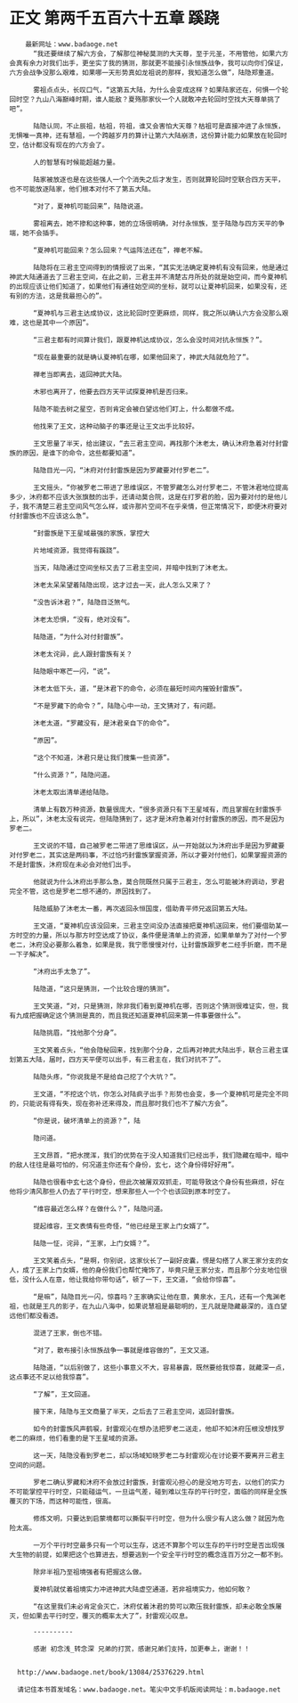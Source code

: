 # 正文 第两千五百六十五章 蹊跷
        最新网址：www.badaoge.net
          “我还要继续了解六方会，了解那位神秘莫测的大天尊，至于元圣，不用管他，如果六方会真有余力对我们出手，更坐实了我的猜测，那就更不能接引永恒族战争，我可以向你们保证，六方会战争没那么艰难，如果哪一天形势真如龙祖说的那样，我知道怎么做”，陆隐郑重道。
      
          雾祖点点头，长叹口气，“这第五大陆，为什么会变成这样？如果陆家还在，何惧一个轮回时空？九山八海巅峰时期，谁人能敌？夏殇那家伙一个人就敢冲去轮回时空找大天尊单挑了吧”。
      
          陆隐认同，不止辰祖，枯祖，符祖，谁又会害怕大天尊？枯祖可是直接冲进了永恒族，无惧唯一真神，还有慧祖，一个跨越岁月的算计让第六大陆崩溃，这份算计能力如果放在轮回时空，估计都没有现在的六方会了。
      
          人的智慧有时候能超越力量。
      
          陆家被放逐也是在这些强人一个个消失之后才发生，否则就算轮回时空联合四方天平，也不可能放逐陆家，他们根本对付不了第五大陆。
      
          “对了，夏神机可能回来”，陆隐说道。
      
          雾祖离去，她不掺和这种事，她的立场很明确，对付永恒族，至于陆隐与四方天平的争端，她不会插手。
      
          “夏神机可能回来？怎么回来？气运阵法还在”，禅老不解。
      
          陆隐将在三君主空间得到的情报说了出来，“其实无法确定夏神机有没有回来，他是通过神武大陆通道去了三君主空间，在此之前，三君主并不清楚古月所处的就是始空间，而今夏神机的出现应该让他们知道了，如果他们有通往始空间的坐标，就可以让夏神机回来，如果没有，还有别的方法，这是我最担心的”。
      
          “夏神机与三君主达成协议，这比轮回时空更麻烦，同样，我之所以确认六方会没那么艰难，这也是其中一个原因”。
      
          “三君主都有时间算计我们，跟夏神机达成协议，怎么会没时间对抗永恒族？”。
      
          “现在最重要的就是确认夏神机在哪，如果他回来了，神武大陆就危险了”。
      
          禅老当即离去，返回神武大陆。
      
          木邪也离开了，他要去四方天平试探夏神机是否归来。
      
          陆隐不能去树之星空，否则肯定会被白望远他们盯上，什么都做不成。
      
          他找来了王文，这种动脑子的事还是让王文出手比较好。
      
          王文思量了半天，给出建议，“去三君主空间，再找那个沐老太，确认沐府急着对付封雷族的原因，是谁下的命令，这些都要知道”。
      
          陆隐目光一闪，“沐府对付封雷族是因为罗藏要对付罗老二”。
      
          王文摇头，“你被罗老二带进了思维误区，不管罗藏怎么对付罗老二，不管沐君地位提高多少，沐府都不应该大张旗鼓的出手，还请动莫合院，这是在打罗君的脸，因为要对付的是他儿子，我不清楚三君主空间风气怎么样，或许那片空间不在乎亲情，但正常情况下，即便沐府要对付封雷族也不应该这么急”。
      
          “封雷族是下王星域最强的家族，掌控大
      
          片地域资源，我觉得有蹊跷”。
      
          当天，陆隐通过空间坐标又去了三君主空间，并暗中找到了沐老太。
      
          沐老太呆呆望着陆隐出现，这才过去一天，此人怎么又来了？
      
          “没告诉沐君？”，陆隐目泛煞气。
      
          沐老太恐惧，“没有，绝对没有”。
      
          陆隐道，“为什么对付封雷族”。
      
          沐老太诧异，此人跟封雷族有关？
      
          陆隐眼中寒芒一闪，“说”。
      
          沐老太低下头，道，“是沐君下的命令，必须在最短时间内摧毁封雷族”。
      
          “不是罗藏下的命令？”，陆隐心中一动，王文猜对了，有问题。
      
          沐老太道，“罗藏没有，是沐君亲自下的命令”。
      
          “原因”。
      
          “这个不知道，沐君只是让我们搜集一些资源”。
      
          “什么资源？”，陆隐问道。
      
          沐老太取出清单递给陆隐。
      
          清单上有数万种资源，数量很庞大，“很多资源只有下王星域有，而且掌握在封雷族手上，所以”，沐老太没有说完，但陆隐猜到了，这才是沐府急着对付封雷族的原因，而不是因为罗老二。
      
          王文说的不错，自己被罗老二带进了思维误区，从一开始就以为沐府出手是因为罗藏要对付罗老二，其实这是两码事，不过恰巧封雷族掌握资源，所以才要对付他们，如果掌握资源的不是封雷族，沐府现在未必会对他们出手。
      
          他就说为什么沐府出手那么急，莫合院既然只属于三君主，怎么可能被沐府调动，罗君完全不管，这也是罗老二想不通的，原因找到了。
      
          陆隐威胁了沐老太一番，再次返回永恒国度，借助青平师兄返回第五大陆。
      
          王文道，“夏神机应该没回来，三君主空间没办法直接把夏神机送回来，他们要借助某一方时空的力量，所以与那方时空达成了协议，条件便是清单上的资源，如果单单为了对付一个罗老二，沐府没必要那么着急，如果是我，我宁愿慢慢对付，让封雷族跟罗老二经手折磨，而不是一下子解决”。
      
          “沐府出手太急了”。
      
          陆隐道，“这只是猜测，一个比较合理的猜测”。
      
          王文笑道，“对，只是猜测，除非我们看到夏神机在哪，否则这个猜测很难证实，但，我有九成把握确定这个猜测是真的，而且我还知道夏神机回来第一件事要做什么”。
      
          陆隐挑眉，“找他那个分身”。
      
          王文笑着点头，“他会隐秘回来，找到那个分身，之后再对神武大陆出手，联合三君主谋划第五大陆，届时，四方天平便可以出手，有三君主在，我们对抗不了”。
      
          陆隐头疼，“你说我是不是给自己挖了个大坑？”。
      
          王文道，“不挖这个坑，你怎么对陆疯子出手？形势也会变，多一个夏神机可是完全不同的，只能说有得有失，现在弥补还来得及，而且那时我们也不了解六方会”。
      
          “你是说，破坏清单上的资源？”，陆
      
          隐问道。
      
          王文昂首，“把水搅浑，我们的优势在于没人知道我们已经出手，我们隐藏在暗中，暗中的敌人往往是最可怕的，何况道主你还有个身份，玄七，这个身份得好好用”。
      
          陆隐也很看中玄七这个身份，但此次被屠双双抓走，可能导致这个身份有些麻烦，好在他将少清风那些人仍去了平行时空，想来那些人一个个也该回到原本时空了。
      
          “维容最近怎么样？在做什么？”，陆隐问道。
      
          提起维容，王文表情有些奇怪，“他已经是王家上门女婿了”。
      
          陆隐一怔，诧异，“王家，上门女婿？”。
      
          王文笑着点头，“是啊，你别说，这家伙长了一副好皮囊，愣是勾搭了人家王家分支的女人，成了王家上门女婿，他的身份我们也帮忙掩饰了，毕竟只是王家分支，而且那个分支地位很低，没什么人在意，他让我给你带句话”，顿了一下，王文道，“会给你惊喜”。
      
          “是嘛”，陆隐目光一闪，惊喜吗？王家确实让他在意，黄泉水，王凡，还有一个鬼渊老祖，也就是王凡的影子，在九山八海中，如果说慧祖是最聪明的，王凡就是隐藏最深的，连白望远他们都没看透。
      
          混进了王家，倒也不错。
      
          “对了，散布接引永恒族战争一事就是维容做的”，王文又道。
      
          陆隐道，“以后别做了，这些小事意义不大，容易暴露，既然要给我惊喜，就藏深一点，这点事还不足以给我惊喜”。
      
          “了解”，王文回道。
      
          接下来，陆隐与王文商量了半天，之后去了三君主空间，返回封雷族。
      
          如今的封雷族风声鹤唳，封雷观沁在想办法把罗老二送走，他却不知沐府压根没想找罗老二的麻烦，他们看重的是下王星域的资源。
      
          这一天，陆隐没看到罗老二，却以场域知晓罗老二与封雷观沁在讨论要不要离开三君主空间的问题。
      
          罗老二确认罗藏和沐府不会放过封雷族，封雷观沁担心的是没地方可去，以他们的实力不可能掌控平行时空，只能碰运气，一旦运气差，碰到难以生存的平行时空，面临的同样是全族覆灭的下场，而这种可能性，很高。
      
          修炼文明，只要达到启蒙境都可以撕裂平行时空，但为什么很少有人这么做？就因为危险太高。
      
          一万个平行时空最多只有一个可以生存，这还不算那个可以生存的平行时空是否出现强大生物的前提，如果把这个也算进去，想要逃到一个安全平行时空的概念连百万分之一都不到。
      
          除非半祖乃至祖境强者有把握这么做。
      
          夏神机就仗着祖境实力冲进神武大陆虚空通道，若非祖境实力，他如何敢？
      
          “在这里我们未必肯定会灭亡，沐府仗着沐君的势可以欺压我封雷族，却未必敢全族屠灭，但如果去平行时空，覆灭的概率太大了”，封雷观沁叹息。
      
          ----------
      
          感谢 初念浅_转念深 兄弟的打赏，感谢兄弟们支持，加更奉上，谢谢！！
      
      
      http://www.badaoge.net/book/13084/25376229.html
      
      请记住本书首发域名：www.badaoge.net。笔尖中文手机版阅读网址：m.badaoge.net
